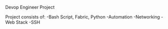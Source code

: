 Devop Engineer Project

Project consists of:
-Bash Script, Fabric, Python
-Automation
-Networking
-Web Stack
-SSH
